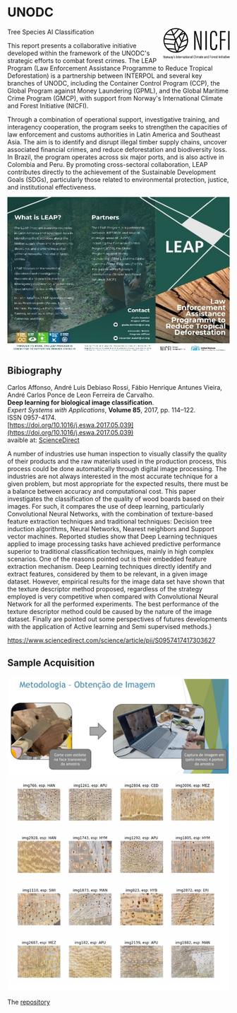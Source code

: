 # UNODC
<img src="source/nicfi-logo.png" alt="Leap Image" width="150" style="float: right;"/>
Tree Species AI Classification

This report presents a collaborative initiative developed within the framework of the UNODC's strategic efforts to combat forest crimes. The LEAP Program (Law Enforcement Assistance Programme to Reduce Tropical Deforestation) is a partnership between INTERPOL and several key branches of UNODC, including the Container Control Program (CCP), the Global Program against Money Laundering (GPML), and the Global Maritime Crime Program (GMCP), with support from Norway's International Climate and Forest Initiative (NICFI). 

Through a combination of operational support, investigative training, and interagency cooperation, the program seeks to strengthen the capacities of law enforcement and customs authorities in Latin America and Southeast Asia. The aim is to identify and disrupt illegal timber supply chains, uncover associated financial crimes, and reduce deforestation and biodiversity loss. In Brazil, the program operates across six major ports, and is also active in Colombia and Peru. By promoting cross-sectoral collaboration, LEAP contributes directly to the achievement of the Sustainable Development Goals (SDGs), particularly those related to environmental protection, justice, and institutional effectiveness.


<img src="source/leap.jpg" alt="Leap Image" width="600" style="float: center;"/>

## Bibiography
Carlos Affonso, André Luis Debiaso Rossi, Fábio Henrique Antunes Vieira, André Carlos Ponce de Leon Ferreira de Carvalho.  
**Deep learning for biological image classification**.  
*Expert Systems with Applications*, **Volume 85**, 2017, pp. 114–122.  
ISSN 0957-4174.  
[https://doi.org/10.1016/j.eswa.2017.05.039](https://doi.org/10.1016/j.eswa.2017.05.039)  
avaible at: [ScienceDirect](https://www.sciencedirect.com/science/article/pii/S0957417417303627)


A number of industries use human inspection to visually classify the quality of their products and the raw materials used in the production process, this process could be done automatically through digital image processing. The industries are not always interested in the most accurate technique for a given problem, but most appropriate for the expected results, there must be a balance between accuracy and computational cost. This paper investigates the classification of the quality of wood boards based on their images. For such, it compares the use of deep learning, particularly Convolutional Neural Networks, with the combination of texture-based feature extraction techniques and traditional techniques: Decision tree induction algorithms, Neural Networks, Nearest neighbors and Support vector machines. Reported studies show that Deep Learning techniques applied to image processing tasks have achieved predictive performance superior to traditional classification techniques, mainly in high complex scenarios. One of the reasons pointed out is their embedded feature extraction mechanism. Deep Learning techniques directly identify and extract features, considered by them to be relevant, in a given image dataset. However, empirical results for the image data set have shown that the texture descriptor method proposed, regardless of the strategy employed is very competitive when compared with Convolutional Neural Network for all the performed experiments. The best performance of the texture descriptor method could be caused by the nature of the image dataset. Finally are pointed out some perspectives of futures developments with the application of Active learning and Semi supervised methods.}

https://www.sciencedirect.com/science/article/pii/S0957417417303627

## Sample Acquisition 

<img src="source/sample.jpg" alt="Leap Image" width="700" style="float: center;"/>

<img src="source/sample1.jpg" alt="Leap Image" width="700" style="float: center;"/>

The [repository](repository)
